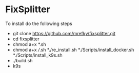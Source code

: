 # FixSplitter



To install do the following steps

* git clone https://github.com/mrefky/fixsplitter.git
* cd fixsplitter
* chmod a+x *.sh
* chmod a+x */*.sh
*./re_install.sh
*./Scripts/install_docker.sh
*./Scripts/install_k9s.sh
* ./build.sh
* k9s
